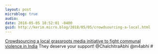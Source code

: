 ```yaml
---
layout: post
microblog: true
audio: 
date: 2018-05-05 18:52:01 -0400
guid: http://kerim.micro.blog/2018/05/05/crowdsourcing-a-local.html
---
```

[Crowdsourcing a local grassroots media initiative to fight communal violence in India](http://contribute.crowdnewsing.com/fundraiser/cca) They deserve your support! @ChalchitraAbhi @m4abhi # 
